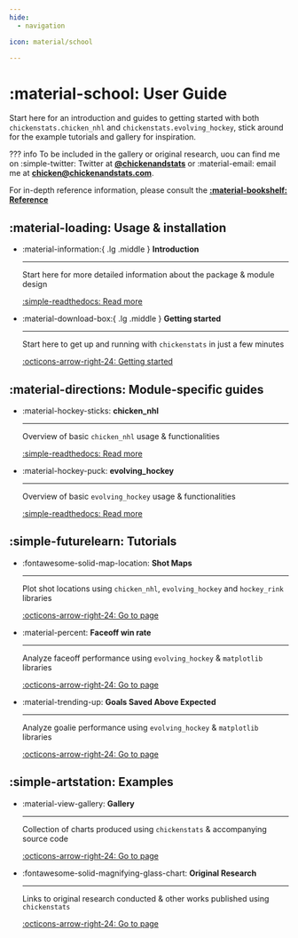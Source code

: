 ```yaml
---
hide:
  - navigation

icon: material/school

---
```


# :material-school: **User Guide**

Start here for an introduction and guides to getting started with both `chickenstats.chicken_nhl` and
`chickenstats.evolving_hockey`, stick around for the example tutorials and gallery for inspiration.

??? info
    To be included in the gallery or original research, uou can find me on :simple-twitter: Twitter
    at **[@chickenandstats](https://twitter.com/chickenandstats)** or :material-email: email me
    at **[chicken@chickenandstats.com](mailto:chicken@chickenandstats.com)**.

For in-depth reference information, please consult the **[:material-bookshelf: Reference](../reference/reference.md)**


## :material-loading: **Usage & installation**

<div class="grid cards" markdown>

-   :material-information:{ .lg .middle } __Introduction__

    ---

    Start here for more detailed information about the package & module design

    [:simple-readthedocs: Read more](usage/introduction.md)

-   :material-download-box:{ .lg .middle } __Getting started__

    ---

    Start here to get up and running with `chickenstats` in just a few minutes

    [:octicons-arrow-right-24: Getting started](usage/getting_started.md)

</div>

## :material-directions: **Module-specific guides**

<div class="grid cards" markdown>

-   :material-hockey-sticks: **chicken_nhl**

    ---

    Overview of basic `chicken_nhl` usage & functionalities

    [:simple-readthedocs: Read more](chicken_nhl/chicken_nhl.md)

-   :material-hockey-puck: **evolving_hockey**

    ---

    Overview of basic `evolving_hockey` usage & functionalities

    [:simple-readthedocs: Read more](evolving_hockey/evolving_hockey.md)

</div>

## :simple-futurelearn: **Tutorials**

<div class="grid cards" markdown>

-   :fontawesome-solid-map-location: **Shot Maps**

    ---

    Plot shot locations using `chicken_nhl`, `evolving_hockey`
    and `hockey_rink` libraries

    [:octicons-arrow-right-24: Go to page](tutorials/shot_maps.md)

-   :material-percent: **Faceoff win rate**

    ---

    Analyze faceoff performance using `evolving_hockey` & `matplotlib` libraries

    [:octicons-arrow-right-24: Go to page](tutorials/faceoff_wins.md)

-   :material-trending-up: **Goals Saved Above Expected**

    ---

    Analyze goalie performance using `evolving_hockey` & `matplotlib` libraries

    [:octicons-arrow-right-24: Go to page](tutorials/gsax.md)

</div>

## :simple-artstation: **Examples**

<div class="grid cards" markdown>

-   :material-view-gallery: **Gallery**

    ---

    Collection of charts produced using `chickenstats` & accompanying source code 

    [:octicons-arrow-right-24: Go to page](examples/gallery.md)

-   :fontawesome-solid-magnifying-glass-chart: **Original Research**

    ---

    Links to original research conducted & other works published using `chickenstats`

    [:octicons-arrow-right-24: Go to page](examples/original_research.md)

</div>
